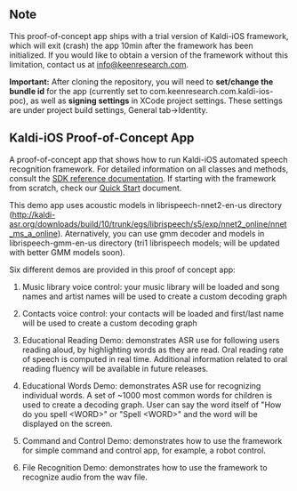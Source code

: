## Note

This proof-of-concept app ships with a trial version of Kaldi-iOS framework, which will exit (crash) the app 10min after the framework has been initialized. If you would like to obtain a version of the framework without this limitation, contact us at info@keenresearch.com.

**Important:** After cloning the repository, you will need to **set/change the bundle id** for the app (currently set to com.keenresearch.com.kaldi-ios-poc), as well as **signing settings** in XCode project settings. These settings are under project build settings, General tab->Identity.

## Kaldi-iOS Proof-of-Concept App

A proof-of-concept app that shows how to run Kaldi-iOS automated speech recognition framework. For detailed information on all classes and methods, consult the [SDK reference documentation](http://keenresearch.com/kaldi-ios-docs). If starting with the framework from scratch, check our [Quick Start](http://keenresearch.com/kaldi-ios-docs/docs/additional-docs/Quick-Start.html) document.

This demo app uses acoustic models in librispeech-nnet2-en-us directory (http://kaldi-asr.org/downloads/build/10/trunk/egs/librispeech/s5/exp/nnet2_online/nnet_ms_a_online). Aternatively, you can use gmm decoder and models in librispeech-gmm-en-us directory (tri1 librispeech models; will be updated with better GMM models soon).

Six different demos are provided in this proof of concept app:

1. Music library voice control: your music library will be loaded and song names and artist names will be used to create a custom decoding graph

2. Contacts voice control: your contacts will be loaded and first/last name will be used to create a custom decoding graph

3. Educational Reading Demo: demonstrates ASR use for following users reading aloud, by highlighting words as they are read. Oral reading rate of speech is computed in real time. Additional information related to oral reading fluency will be available in future releases.

4. Educational Words Demo: demonstrates ASR use for recognizing individual words. A set of ~1000 most common words for children is used to create a decoding graph. User can say the word itself of "How do you spell \<WORD\>" or "Spell \<WORD\>" and the word will be displayed on the screen.

5. Command and Control Demo: demonstrates how to use the framework for simple command and control app, for example, a robot control.

6. File Recognition Demo: demonstrates how to use the framework to recognize audio from the wav file.


